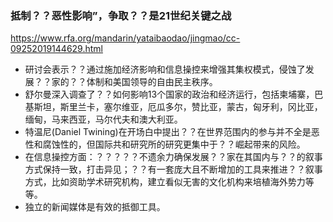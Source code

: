 ### 抵制？？恶性影响”，争取？？是21世纪关键之战
https://www.rfa.org/mandarin/yataibaodao/jingmao/cc-09252019144629.html
- 研讨会表示？？通过施加经济影响和信息操控来增强其集权模式，侵蚀了发展？？家的？？体制和美国领导的自由民主秩序。
- 舒尔曼深入调查了？？如何影响13个国家的政治和经济运行，包括柬埔寨，巴基斯坦，斯里兰卡，塞尔维亚，厄瓜多尔，赞比亚，蒙古，匈牙利，冈比亚，缅甸，马来西亚，马尔代夫和澳大利亚。
- 特温尼(Daniel Twining)在开场白中提出？？在世界范围内的参与并不全是恶性和腐蚀性的，但国际共和研究所的研究更集中于？？崛起带来的风险。
- 在信息操控方面：？？？？？不遗余力确保发展？？家在其国内与？？的叙事方式保持一致，打击异见；？？有一套庞大且不断增加的工具来推进？？叙事方式，比如资助学术研究机构，建立看似无害的文化机构来培植海外势力等等。
- 独立的新闻媒体是有效的抵御工具。